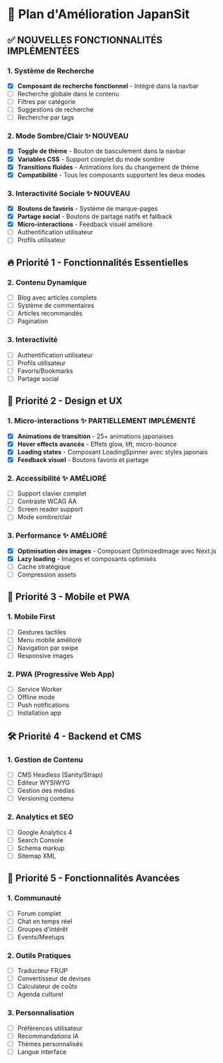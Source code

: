 # 🎯 Plan d'Amélioration JapanSit

## ✅ NOUVELLES FONCTIONNALITÉS IMPLÉMENTÉES

### 1. Système de Recherche
- [x] **Composant de recherche fonctionnel** - Intégré dans la navbar
- [ ] Recherche globale dans le contenu
- [ ] Filtres par catégorie
- [ ] Suggestions de recherche
- [ ] Recherche par tags

### 2. Mode Sombre/Clair ✨ NOUVEAU
- [x] **Toggle de thème** - Bouton de basculement dans la navbar
- [x] **Variables CSS** - Support complet du mode sombre
- [x] **Transitions fluides** - Animations lors du changement de thème
- [x] **Compatibilité** - Tous les composants supportent les deux modes

### 3. Interactivité Sociale ✨ NOUVEAU
- [x] **Boutons de favoris** - Système de marque-pages
- [x] **Partage social** - Boutons de partage natifs et fallback
- [x] **Micro-interactions** - Feedback visuel amélioré
- [ ] Authentification utilisateur
- [ ] Profils utilisateur

## 🔥 Priorité 1 - Fonctionnalités Essentielles

### 2. Contenu Dynamique
- [ ] Blog avec articles complets
- [ ] Système de commentaires
- [ ] Articles recommandés
- [ ] Pagination

### 3. Interactivité
- [ ] Authentification utilisateur
- [ ] Profils utilisateur
- [ ] Favoris/Bookmarks
- [ ] Partage social

## 🎨 Priorité 2 - Design et UX

### 1. Micro-interactions ✨ PARTIELLEMENT IMPLÉMENTÉ
- [x] **Animations de transition** - 25+ animations japonaises
- [x] **Hover effects avancés** - Effets glow, lift, micro-bounce
- [x] **Loading states** - Composant LoadingSpinner avec styles japonais
- [x] **Feedback visuel** - Boutons favoris et partage

### 2. Accessibilité ✨ AMÉLIORÉ
- [ ] Support clavier complet
- [ ] Contraste WCAG AA
- [ ] Screen reader support
- [ ] Mode sombre/clair

### 3. Performance ✨ AMÉLIORÉ
- [x] **Optimisation des images** - Composant OptimizedImage avec Next.js
- [x] **Lazy loading** - Images et composants optimisés
- [ ] Cache stratégique
- [ ] Compression assets

## 📱 Priorité 3 - Mobile et PWA

### 1. Mobile First
- [ ] Gestures tactiles
- [ ] Menu mobile amélioré
- [ ] Navigation par swipe
- [ ] Responsive images

### 2. PWA (Progressive Web App)
- [ ] Service Worker
- [ ] Offline mode
- [ ] Push notifications
- [ ] Installation app

## 🛠️ Priorité 4 - Backend et CMS

### 1. Gestion de Contenu
- [ ] CMS Headless (Sanity/Strapi)
- [ ] Éditeur WYSIWYG
- [ ] Gestion des médias
- [ ] Versioning contenu

### 2. Analytics et SEO
- [ ] Google Analytics 4
- [ ] Search Console
- [ ] Schema markup
- [ ] Sitemap XML

## 🌟 Priorité 5 - Fonctionnalités Avancées

### 1. Communauté
- [ ] Forum complet
- [ ] Chat en temps réel
- [ ] Groupes d'intérêt
- [ ] Events/Meetups

### 2. Outils Pratiques
- [ ] Traducteur FR/JP
- [ ] Convertisseur de devises
- [ ] Calculateur de coûts
- [ ] Agenda culturel

### 3. Personnalisation
- [ ] Préférences utilisateur
- [ ] Recommandations IA
- [ ] Thèmes personnalisés
- [ ] Langue interface
